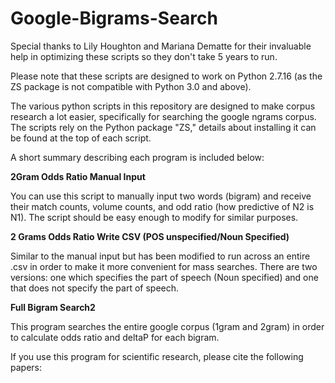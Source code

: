 # Google-Bigrams-Search

Special thanks to Lily Houghton and Mariana Dematte for their invaluable help in optimizing these scripts so they don't take 5 years to run.

Please note that these scripts are designed to work on Python 2.7.16 (as the ZS package is not compatible with Python 3.0 and above). 

The various python scripts in this repository are designed to make corpus research a lot easier, specifically for searching the google ngrams corpus. The scripts rely on the Python package "ZS," details about installing it can be found at the top of each script.

A short summary describing each program is included below:

**2Gram Odds Ratio Manual Input**

   You can use this script to manually input two words (bigram) and receive their match counts, volume counts, and 
   odd ratio (how predictive of N2 is N1). 
   The script should be easy enough to modify for similar purposes.

**2 Grams Odds Ratio Write CSV (POS unspecified/Noun Specified)**

   Similar to the manual input but has been modified to run across an entire .csv in order to make it more convenient for mass searches. 
   There are two versions: one which specifies the part of speech (Noun specified) and one that does not specify the part of speech.
    
**Full Bigram Search2**

   This program searches the entire google corpus (1gram and 2gram) in order to calculate odds ratio and deltaP for each bigram.

If you use this program for scientific research, please cite the following papers:

